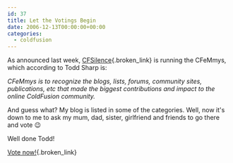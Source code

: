```yaml
---
id: 37
title: Let the Votings Begin
date: 2006-12-13T00:00:00+00:00
categories:
  - coldfusion
---
```

As announced last week, [CFSilence](http://cfsilence.com/blog/client/index.cfm){.broken_link} is running the CFeMmys, which according to Todd Sharp is:

_CFeMmys is to recognize the blogs, lists, forums, community sites, publications, etc that made the biggest contributions and impact to the online ColdFusion community._

And guess what? My blog is listed in some of the categories. Well, now it's down to me to ask my mum, dad, sister, girlfriend and friends to go there and vote 😉

Well done Todd!

[Vote now!](http://cfsilence.com/blog/client/index.cfm/2006/12/13/2006-CFeMmys--Vote-Now){.broken_link}
